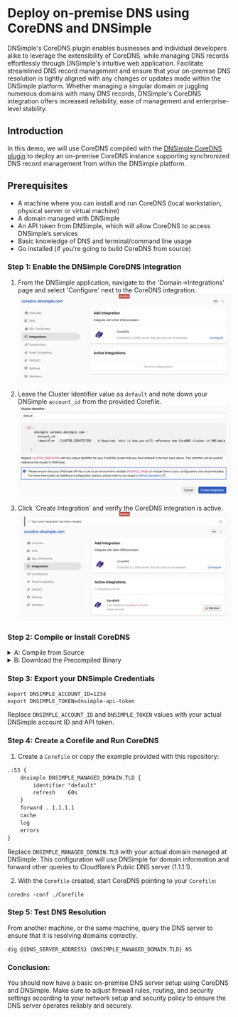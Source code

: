 # Deploy on-premise DNS using CoreDNS and DNSimple

DNSimple's CoreDNS plugin enables businesses and individual developers alike to leverage the extensibility of CoreDNS, while managing DNS records effortlessly through DNSimple's intuitive web application. Facilitate streamlined DNS record management and ensure that your on-premise DNS resolution is tightly aligned with any changes or updates made within the DNSimple platform. Whether managing a singular domain or juggling numerous domains with many DNS records, DNSimple's CoreDNS integration offers increased reliability, ease of management and enterprise-level stability.

## Introduction

In this demo, we will use CoreDNS compiled with the [DNSimple CoreDNS plugin](https://github.com/dnsimple/coredns-dnsimple/) to deploy an on-premise CoreDNS instance supporting synchronized DNS record management from within the DNSimple platform.

## Prerequisites

- A machine where you can install and run CoreDNS (local workstation, physical server or virtual machine)
- A domain managed with DNSimple
- An API token from DNSimple, which will allow CoreDNS to access DNSimple’s services
- Basic knowledge of DNS and terminal/command line usage
- Go installed (if you're going to build CoreDNS from source)

### Step 1: Enable the DNSimple CoreDNS Integration

1. From the DNSimple application, navigate to the 'Domain->Integrations' page and select 'Configure' next to the CoreDNS integration.
![domain_integrations](./images/domain_integrations.png)

2. Leave the Cluster Identifier value as `default` and note down your DNSimple `account_id` from the provided Corefile.
![coredns_setup](./images/coredns_setup.png)

3. Click 'Create Integration' and verify the CoreDNS integration is active.
![coredns_active](./images/coredns_active.png)

### Step 2: Compile or Install CoreDNS

<details>
<summary>A: Compile from Source</summary>
<br>

1. Clone the CoreDNS source code from its official GitHub repository:

```shell
git clone https://github.com/coredns/coredns.git
```

2. Navigate to the CoreDNS directory:

```shell
cd coredns
```

3. Modify the `plugin.cfg` file to include the DNSimple plugin by adding the import statement after route53.

```txt
route53:route53
dnsimple:github.com/dnsimple/coredns-dnsimple
...
```

4. Get the CoreDNS DNSimple Plugin:

```shell
go get github.com/dnsimple/coredns-dnsimple
```

5. Build CoreDNS with the DNSimple Plugin:

```shell
go generate && go build
```

6. Verify and move the binary to a location in your PATH.

</details>

<details>
<summary>B: Download the Precompiled Binary</summary>
<br>

1. Go to the [DNSimple CoreDNS releases page](https://github.com/dnsimple/coredns-dnsimple/releases)
2. Download the latest release for your OS
3. Extract and move the binary to a location in your PATH

</details>

### Step 3: Export your DNSimple Credentials

```shell
export DNSIMPLE_ACCOUNT_ID=1234
export DNSIMPLE_TOKEN=dnsimple-api-token
```

Replace `DNSIMPLE_ACCOUNT_ID` and `DNSIMPLE_TOKEN` values with your actual DNSimple account ID and API token.

### Step 4: Create a Corefile and Run CoreDNS

1. Create a `Corefile` or copy the example provided with this repository:

```txt
.:53 {
    dnsimple DNSIMPLE_MANAGED_DOMAIN.TLD {
        identifier "default"
        refresh    60s
    }
    forward . 1.1.1.1
    cache
    log
    errors
}
```

Replace `DNSIMPLE_MANAGED_DOMAIN.TLD` with your actual domain managed at DNSimple. This configuration will use DNSimple for domain information and forward other queries to Cloudflare’s Public DNS server (1.1.1.1).

2. With the `Corefile` created, start CoreDNS pointing to your `Corefile`:

```shell
coredns -conf ./Corefile
```

### Step 5: Test DNS Resolution

From another machine, or the same machine, query the DNS server to ensure that it is resolving domains correctly.

```shell
dig @{DNS_SERVER_ADDRESS} {DNSIMPLE_MANAGED_DOMAIN.TLD} NS
```

### Conclusion:

You should now have a basic on-premise DNS server setup using CoreDNS and DNSimple. Make sure to adjust firewall rules, routing, and security settings according to your network setup and security policy to ensure the DNS server operates reliably and securely.
